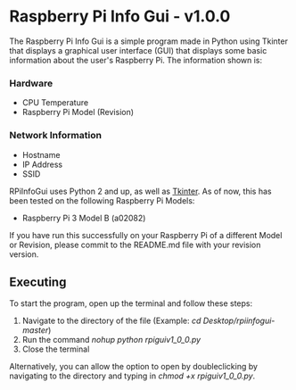 # Raspberry Pi Info Gui - v1.0.0
The Raspberry Pi Info Gui is a simple program made in Python using Tkinter that displays a graphical user interface (GUI) that displays some basic information about the user's Raspberry Pi. The information shown is:
### Hardware
- CPU Temperature
- Raspberry Pi Model (Revision)
### Network Information
- Hostname
- IP Address
- SSID

RPiInfoGui uses Python 2 and up, as well as [Tkinter](https://wiki.python.org/moin/TkInter). As of now, this has been tested on the following Raspberry Pi Models:

- Raspberry Pi 3 Model B (a02082)

If you have run this successfully on your Raspberry Pi of a different Model or Revision, please commit to the README.md file with your revision version.


## Executing
To start the program, open up the terminal and follow these steps:

1. Navigate to the directory of the file (Example: *cd Desktop/rpiinfogui-master*)
2. Run the command *nohup python rpiguiv1_0_0.py*
3. Close the terminal

Alternatively, you can allow the option to open by doubleclicking by navigating to the directory and typing in *chmod +x rpiguiv1_0_0.py*.

